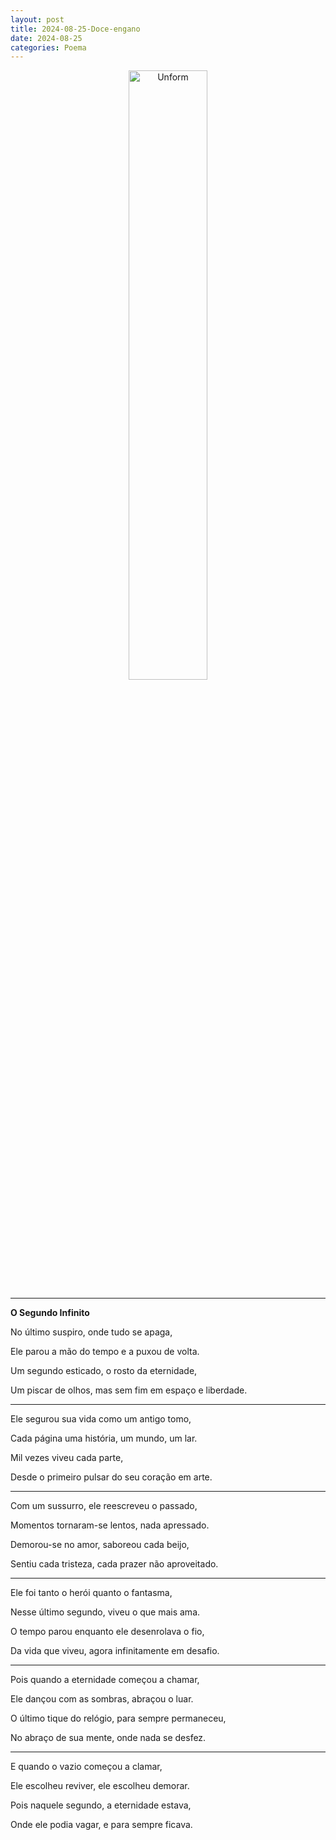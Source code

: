 ```yaml
---
layout: post
title: 2024-08-25-Doce-engano
date: 2024-08-25
categories: Poema
---
```


<p align="center">
<img src="{{ site.baseurl }}/images/2024-08-25-Doce-engano.webp" 
height="50%" width="50%" alt="Unform" />
</p>

---

**O Segundo Infinito**

No último suspiro, onde tudo se apaga,  

Ele parou a mão do tempo e a puxou de volta.  

Um segundo esticado, o rosto da eternidade,  

Um piscar de olhos, mas sem fim em espaço e liberdade.

---

Ele segurou sua vida como um antigo tomo,  

Cada página uma história, um mundo, um lar.  

Mil vezes viveu cada parte,  

Desde o primeiro pulsar do seu coração em arte.

---

Com um sussurro, ele reescreveu o passado,  

Momentos tornaram-se lentos, nada apressado.  

Demorou-se no amor, saboreou cada beijo,  

Sentiu cada tristeza, cada prazer não aproveitado.

---

Ele foi tanto o herói quanto o fantasma,  

Nesse último segundo, viveu o que mais ama.  

O tempo parou enquanto ele desenrolava o fio,  

Da vida que viveu, agora infinitamente em desafio.

---

Pois quando a eternidade começou a chamar,  

Ele dançou com as sombras, abraçou o luar.  

O último tique do relógio, para sempre permaneceu,  

No abraço de sua mente, onde nada se desfez.

---

E quando o vazio começou a clamar,  

Ele escolheu reviver, ele escolheu demorar.  

Pois naquele segundo, a eternidade estava,  

Onde ele podia vagar, e para sempre ficava.

